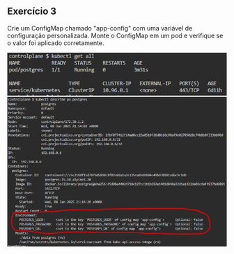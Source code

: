 ## Exercício 3

Crie um ConfigMap chamado "app-config" com uma variável de configuração personalizada. Monte o ConfigMap em um pod e verifique se o valor foi aplicado corretamente.

<div align="center"><img src="../assets/image3.png"/></div>
<div align="center"><img src="../assets/image3-1.png"/></div>
